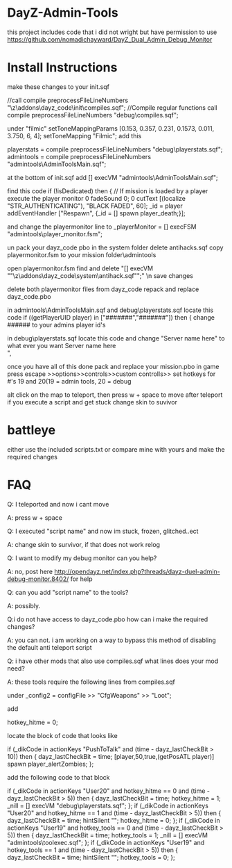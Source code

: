 DayZ-Admin-Tools
================
this project includes code that i did not wright but have permission to use
https://github.com/nomadichayward/DayZ_Dual_Admin_Debug_Monitor

Install Instructions
=====================
make these changes to your init.sqf

//call compile preprocessFileLineNumbers "\z\addons\dayz_code\init\compiles.sqf"; //Compile regular functions
call compile preprocessFileLineNumbers "debug\compiles.sqf";

under "filmic" setToneMappingParams [0.153, 0.357, 0.231, 0.1573, 0.011, 3.750, 6, 4]; setToneMapping "Filmic";
add this

playerstats = compile preprocessFileLineNumbers "debug\playerstats.sqf";
admintools = compile preprocessFileLineNumbers  "admintools\AdminToolsMain.sqf";

at the bottom of init.sqf add
[] execVM "admintools\AdminToolsMain.sqf"; 

find this code if (!isDedicated) then { // If mission is loaded by a player execute the player monitor
0 fadeSound 0;
0 cutText [(localize "STR_AUTHENTICATING"), "BLACK FADED", 60];
_id = player addEventHandler ["Respawn", {_id = [] spawn player_death;}];

and change the playermonitor line to
_playerMonitor = [] execFSM "admintools\player_monitor.fsm";

un pack your dayz_code pbo 
in the system folder delete antihacks.sqf
copy playermonitor.fsm to your mission folder\admintools

open playermonitor.fsm find and delete
"[] execVM ""\z\addons\dayz_code\system\antihack.sqf"";" \n
save changes

delete both playermonitor files from dayz_code
repack and replace dayz_code.pbo

in admintools\AdminToolsMain.sqf and debug\playerstats.sqf
locate this code
 if ((getPlayerUID player) in ["#######","#######"]) then {
change ###### to your admins player id's

in debug\playerstats.sqf
locate this code and change "Server name here" to what ever you want
<t size='1.15' font='Bitstream' color='#5882FA'>Server name here</t><br/>",

once you have all of this done pack and replace your mission.pbo
in game press escape >>options>>controls>>custom controlls>> set hotkeys for #'s 19 and 20(19 = admin tools, 20 = debug

alt click on the map to teleport, then press w + space to move after teleport
if you execute a script and get stuck change skin to suvivor 

battleye
=========
either use the included scripts.txt
or compare mine with yours and make the required changes

FAQ
====


Q: I teleported and now i cant move

A: press w + space

Q: I executed "script name" and now im stuck, frozen, glitched..ect

A: change skin to survivor, if that does not work relog

Q: I want to modify my debug monitor can you help?

A: no, post here http://opendayz.net/index.php?threads/dayz-duel-admin-debug-monitor.8402/ for help

Q: can you add "script name" to the tools?

A: possibly.

Q:i do not have access to dayz_code.pbo how can i make the required changes?

A: you can not. i am working on a way to bypass this method of disabling the default anti teleport script

Q: i have other mods that also use compiles.sqf what lines does your mod need?

A: these tools require the following lines from compiles.sqf

under _config2 = configFile >> "CfgWeapons" >> "Loot";

add

hotkey_hitme = 0;

locate the block of code that looks like

if (_dikCode in actionKeys "PushToTalk" and (time - dayz_lastCheckBit > 10)) then { dayz_lastCheckBit = time; [player,50,true,(getPosATL player)] spawn player_alertZombies; };

add the following code to that block

if (_dikCode in actionKeys "User20" and hotkey_hitme == 0 and (time - dayz_lastCheckBit > 5)) then { dayz_lastCheckBit = time; hotkey_hitme = 1; _nill = [] execVM "debug\playerstats.sqf"; }; if (_dikCode in actionKeys "User20" and hotkey_hitme == 1 and (time - dayz_lastCheckBit > 5)) then { dayz_lastCheckBit = time; hintSilent ""; hotkey_hitme = 0; }; if (_dikCode in actionKeys "User19" and hotkey_tools == 0 and (time - dayz_lastCheckBit > 5)) then { dayz_lastCheckBit = time; hotkey_tools = 1; _nill = [] execVM "admintools\toolexec.sqf"; }; if (_dikCode in actionKeys "User19" and hotkey_tools == 1 and (time - dayz_lastCheckBit > 5)) then { dayz_lastCheckBit = time; hintSilent ""; hotkey_tools = 0; };
